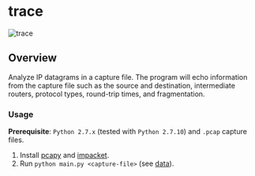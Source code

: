 # trace
<img alt="trace" src="https://user-images.githubusercontent.com/16131737/38125024-2ff2af2a-339b-11e8-9d35-85c7b9385eaa.gif" />

## Overview
Analyze IP datagrams in a capture file. The program will echo information from the capture file such as the source and destination, intermediate routers, protocol types, round-trip times, and fragmentation.

### Usage 
**Prerequisite**: `Python 2.7.x` (tested with `Python 2.7.10`) and `.pcap` capture files.
1. Install [pcapy](https://github.com/CoreSecurity/pcapy) and [impacket](https://github.com/CoreSecurity/impacket).
2. Run `python main.py <capture-file>` (see [data](https://github.com/williamgrosset/trace/tree/master/data)).
